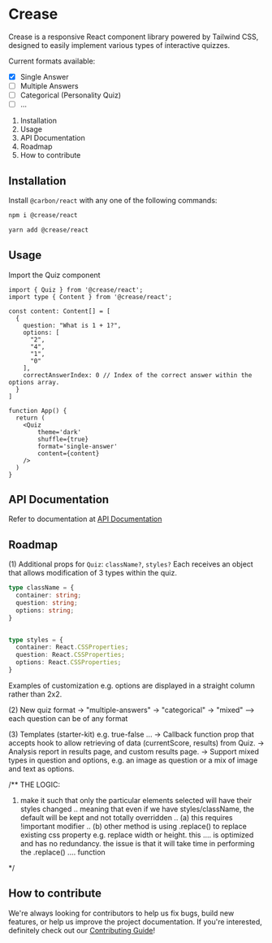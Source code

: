 # Crease

Crease is a responsive React component library powered by Tailwind CSS, designed to easily implement various types of interactive quizzes.

Current formats available:
- [x] Single Answer
- [ ] Multiple Answers
- [ ] Categorical (Personality Quiz)
- [ ] ...

1. Installation
2. Usage
3. API Documentation
4. Roadmap
5. How to contribute

## Installation

Install `@carbon/react` with any one of the following commands:

```bash
npm i @crease/react
```

```bash
yarn add @crease/react
```

## Usage

Import the Quiz component

```tsx
import { Quiz } from '@crease/react';
import type { Content } from '@crease/react';

const content: Content[] = [
  {
    question: "What is 1 + 1?",
    options: [
      "2",
      "4",
      "1",
      "0"
    ],
    correctAnswerIndex: 0 // Index of the correct answer within the options array.
  }
]

function App() {
  return (
    <Quiz
        theme='dark' 
        shuffle={true} 
        format='single-answer'
        content={content}
    />
  )
}
```

## API Documentation

Refer to documentation at [API Documentation](https://crease.github.io)

## Roadmap
(1) Additional props for `Quiz`: `className?`, `styles?`
Each receives an object that allows modification of 3 types within the quiz.

```ts
type className = {
  container: string;
  question: string;
  options: string;
}


type styles = {
  container: React.CSSProperties;
  question: React.CSSProperties;
  options: React.CSSProperties;
}
```

Examples of customization e.g. options are displayed in a straight column rather than 2x2.

(2) New quiz format
-> "multiple-answers" 
-> "categorical"
-> "mixed" --> each question can be of any format

(3) Templates (starter-kit) e.g. true-false
...
-> Callback function prop that accepts hook to allow retrieving of data (currentScore, results) from Quiz.
-> Analysis report in results page, and custom results page.
-> Support mixed types in question and options, e.g. an image as question or a mix of image and text as options.

/**
THE LOGIC:
1. make it such that only the particular elements selected will have their styles changed
.. meaning that even if we have styles/className, the default will be kept and not totally overridden
.. (a) this requires !important modifier
.. (b) other method is using .replace() to replace existing css property e.g. replace width or height. this 
.... is optimized and has no redundancy. the issue is that it will take time in performing the .replace()
.... function

*/



## How to contribute

We're always looking for contributors to help us fix bugs, build new features,
or help us improve the project documentation. If you're interested, definitely
check out our [Contributing Guide](/CONTRIBUTING.md)! 